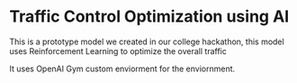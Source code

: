 # Traffic Control Optimization using AI

This is a prototype model we created in our college hackathon, this model uses Reinforcement Learning to optimize the overall traffic 

It uses OpenAI Gym custom enviorment for the enviornment.
